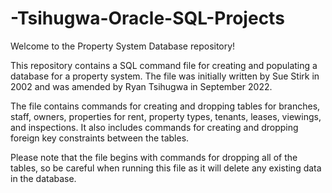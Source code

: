 # -Tsihugwa-Oracle-SQL-Projects
Welcome to the Property System Database repository!

This repository contains a SQL command file for creating and populating a database for a property system. The file was initially written by Sue Stirk in 2002 and was amended by Ryan Tsihugwa in September 2022.

The file contains commands for creating and dropping tables for branches, staff, owners, properties for rent, property types, tenants, leases, viewings, and inspections. It also includes commands for creating and dropping foreign key constraints between the tables.

Please note that the file begins with commands for dropping all of the tables, so be careful when running this file as it will delete any existing data in the database.
